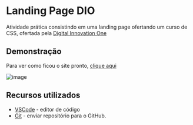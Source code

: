 # Landing Page DIO

Atividade prática consistindo em uma landing page ofertando um curso de CSS, ofertada pela [Digital Innovation One](https://auth.dio.me/realms/master/protocol/openid-connect/auth?client_id=spa-core-client&redirect_uri=https%3A%2F%2Fweb.dio.me%2Fhome&state=bb282166-eda1-45c6-901b-8943390a8354&response_mode=fragment&response_type=code&scope=openid&nonce=8061549c-da85-4289-8a02-9d206f95e4fd)

## Demonstração
Para ver como ficou o site pronto, [clique aqui](https://renatabc.github.io/landing-page-CSS/)

![image](https://github.com/Renatabc/landing-page-CSS/assets/93830634/f9d23132-f8a9-4c96-8089-2fea5f2590ac)

## Recursos utilizados
- [VSCode](https://code.visualstudio.com/download) - editor de código
- [Git](https://git-scm.com/downloads) - enviar repositório para o GitHub.
